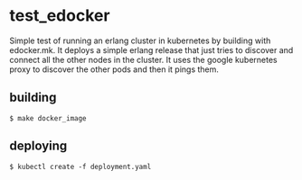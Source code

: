 # test_edocker
Simple test of running an erlang cluster in kubernetes by building with edocker.mk. It deploys a simple erlang release that just tries to discover and connect all the other nodes in the cluster. It uses the google kubernetes proxy to discover the other pods and then it pings them. 

## building
```
$ make docker_image
```

## deploying
```
$ kubectl create -f deployment.yaml
```
